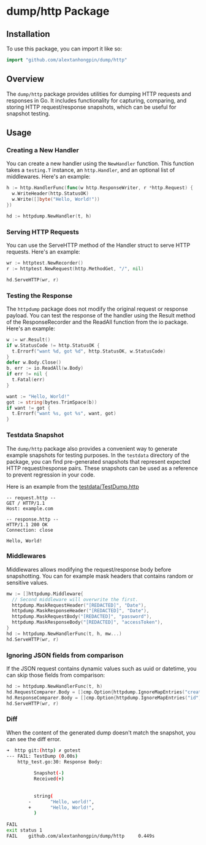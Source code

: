 # dump/http Package

## Installation

To use this package, you can import it like so:

```go
import "github.com/alextanhongpin/dump/http"
```

## Overview

The `dump/http` package provides utilities for dumping HTTP requests and responses in Go. It includes functionality for capturing, comparing, and storing HTTP request/response snapshots, which can be useful for snapshot testing.


## Usage

### Creating a New Handler

You can create a new handler using the `NewHandler` function. This function takes a `testing.T` instance, an `http.Handler`, and an optional list of middlewares. Here's an example:

```go
h := http.HandlerFunc(func(w http.ResponseWriter, r *http.Request) {
  w.WriteHeader(http.StatusOK)
  w.Write([]byte("Hello, World!"))
})

hd := httpdump.NewHandler(t, h)
```

### Serving HTTP Requests
You can use the ServeHTTP method of the Handler struct to serve HTTP requests. Here's an example:

```go
wr := httptest.NewRecorder()
r := httptest.NewRequest(http.MethodGet, "/", nil)

hd.ServeHTTP(wr, r)
```


### Testing the Response

The `httpdump` package does not modify the original request or response payload.
You can test the response of the handler using the Result method of the ResponseRecorder and the ReadAll function from the io package. Here's an example:


```go
w := wr.Result()
if w.StatusCode != http.StatusOK {
  t.Errorf("want %d, got %d", http.StatusOK, w.StatusCode)
}
defer w.Body.Close()
b, err := io.ReadAll(w.Body)
if err != nil {
  t.Fatal(err)
}

want := "Hello, World!"
got := string(bytes.TrimSpace(b))
if want != got {
  t.Errorf("want %s, got %s", want, got)
}
```

### Testdata Snapshot

The `dump/http` package also provides a convenient way to generate example snapshots for testing purposes. In the `testdata` directory of the package, you can find pre-generated snapshots that represent expected HTTP request/response pairs. These snapshots can be used as a reference to prevent regression in your code.

Here is an example from the [testdata/TestDump.http](testdata/TestDump.http)

```http
-- request.http --
GET / HTTP/1.1
Host: example.com

-- response.http --
HTTP/1.1 200 OK
Connection: close

Hello, World!

```

### Middlewares

Middlewares allows modifying the request/response body before snapshotting. 
You can for example mask headers that contains random or sensitive values.

```go
mw := []httpdump.Middleware{
  // Second middleware will overwrite the first.
  httpdump.MaskRequestHeader("[REDACTED]", "Date"),
  httpdump.MaskResponseHeader("[REDACTED]", "Date"),
  httpdump.MaskRequestBody("[REDACTED]", "password"),
  httpdump.MaskResponseBody("[REDACTED]", "accessToken"),
}
hd := httpdump.NewHandlerFunc(t, h, mw...)
hd.ServeHTTP(wr, r)
```

### Ignoring JSON fields from comparison

If the JSON request contains dynamic values such as uuid or datetime, you can skip those fields from comparison:

```go
hd := httpdump.NewHandlerFunc(t, h)
hd.RequestComparer.Body = []cmp.Option{httpdump.IgnoreMapEntries("createdAt")}
hd.ResponseComparer.Body = []cmp.Option{httpdump.IgnoreMapEntries("id")}
hd.ServeHTTP(wr, r)
```

### Diff

When the content of the generated dump doesn't match the snapshot, you can see the diff error.

```bash
➜  http git:(http) ✗ gotest
--- FAIL: TestDump (0.00s)
    http_test.go:30: Response Body: 
        
          Snapshot(-)
          Received(+)
        
        
          string(
        -       "Hello, world!",
        +       "Hello, World!",
          )
        
FAIL
exit status 1
FAIL    github.com/alextanhongpin/dump/http     0.449s
```